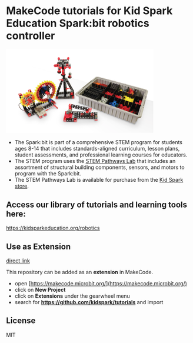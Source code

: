 # MakeCode tutorials for Kid Spark Education Spark:bit robotics controller
<img src="https://github.com/KidSpark/tutorials/blob/master/assets/stem-pathways-lab.png?raw=true" alt="STEM Pathways Lab" width="400"/>

* The Spark:bit is part of a comprehensive STEM program for students ages 8-14 that includes standards-aligned curriculum, lesson plans, student assessments, and professional learning courses for educators.
* The STEM program uses the [STEM Pathways Lab](https://kidsparkeducation.org/stem-labs) that includes an assortment of structural building components, sensors, and motors to program with the Spark:bit.
* The STEM Pathways Lab is available for purchase from the [Kid Spark store](https://kidsparkeducation.org/purchase).

## Access our library of tutorials and learning tools here:
https://kidsparkeducation.org/robotics


## Use as Extension

[direct link](https://makecode.microbit.org/#tutorial:github:kidspark/tutorials/tutorial_1)

This repository can be added as an **extension** in MakeCode.

* open [https://makecode.microbit.org/](https://makecode.microbit.org/)
* click on **New Project**
* click on **Extensions** under the gearwheel menu
* search for **https://github.com/kidspark/tutorials** and import


## License

MIT
